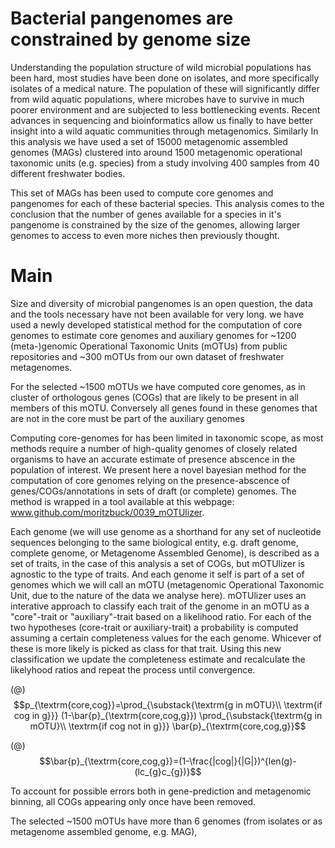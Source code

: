 # Bacterial pangenomes are constrained by genome size

Understanding the population structure of wild microbial populations has been hard, most studies have been done on isolates, and more specifically isolates of a medical nature. The population of these will significantly differ from wild aquatic populations, where microbes have to survive in much poorer environment and are subjected to less bottlenecking events.
Recent advances in sequencing and bioinformatics allow us finally to have better insight into a wild aquatic communities through metagenomics. Similarly
In this analysis we have used a set of 15000 metagenomic assembled genomes (MAGs) clustered into around 1500 metagenomic operational taxonomic units (e.g. species) from a study involving 400 samples from 40 different freshwater bodies.

This set of MAGs has been used to compute core genomes and pangenomes for each of these bacterial species. This analysis comes to the conclusion that the number of genes available for a species in it's pangenome is constrained by the size of the genomes, allowing larger genomes to access to even more niches then previously thought.


# Main

Size and diversity of microbial pangenomes is an open question, the data and the tools necessary have not been available for very long. we have used a newly developed statistical method for the computation of core genomes to estimate core genomes and auxiliary genomes for ~1200 (meta-)genomic Operational Taxonomic Units (mOTUs) from public repositories and ~300 mOTUs from our own dataset of freshwater metagenomes.

For the selected ~1500 mOTUs we have computed core genomes, as in cluster of orthologous genes (COGs) that are likely to be present in all members of this mOTU. Conversely all genes found in these genomes that are not in the core must be part of the auxiliary genomes

Computing core-genomes for has been limited in taxonomic scope, as most methods require a number of high-quality genomes of closely related organisms to have an accurate estimate of presence abscence in the population of interest. We present here a novel bayesian method for the computation of core genomes relying on the presence-abscence of genes/COGs/annotations in sets of draft (or complete) genomes. The method is wrapped in a tool available at this webpage: www.github.com/moritzbuck/0039_mOTUlizer.

Each genome (we will use genome as a shorthand for any set of nucleotide sequences belonging to the same biological entity, e.g. draft genome, complete genome, or Metagenome Assembled Genome), is described as a set of traits, in the case of this analysis a set of COGs, but mOTUlizer is agnostic to the type of traits. And each genome it self is part of a set of genomes which we will call an mOTU (metagenomic Operational Taxonomic Unit, due to the nature of the data we analyse here). mOTUlizer uses an interative approach to classify each trait of the genome in an mOTU as a "core"-trait or "auxiliary"-trait based on a likelihood ratio. For each of the two hypotheses (core-trait or auxiliary-trait) a probability is computed assuming a certain completeness values for the each genome. Whicever of these is more likely is picked as class for that trait. Using this new classification we update the completeness estimate and recalculate the likelyhood ratios and repeat the process until convergence.

(@) $$p_{\textrm{core,cog}}=\prod_{\substack{\textrm{g in mOTU}\\ \textrm{if cog in g}}} (1-\bar{p}_{\textrm{core,cog,g}}) \prod_{\substack{\textrm{g in mOTU}\\ \textrm{if cog not in g}}} \bar{p}_{\textrm{core,cog,g}}$$

(@) $$\bar{p}_{\textrm{core,cog,g}}=(1-\frac{|cog|}{|G|})^{len(g)-(lc_{g}c_{g})}$$





 To account for possible errors both in gene-prediction and metagenomic binning, all COGs appearing only once have been removed.

The selected ~1500 mOTUs have more than 6 genomes (from isolates or as metagenome assembled genome, e.g. MAG),
